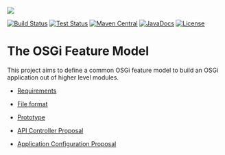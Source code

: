 [<img src="http://sling.apache.org/res/logos/sling.png"/>](http://sling.apache.org)

 [![Build Status](https://builds.apache.org/buildStatus/icon?job=sling-org-apache-sling-feature-1.8)](https://builds.apache.org/view/S-Z/view/Sling/job/sling-org-apache-sling-feature-1.8) [![Test Status](https://img.shields.io/jenkins/t/https/builds.apache.org/view/S-Z/view/Sling/job/sling-org-apache-sling-feature-1.8.svg)](https://builds.apache.org/view/S-Z/view/Sling/job/sling-org-apache-sling-feature-1.8/test_results_analyzer/) [![Maven Central](https://maven-badges.herokuapp.com/maven-central/org.apache.sling/org.apache.sling.feature/badge.svg)](http://search.maven.org/#search%7Cga%7C1%7Cg%3A%22org.apache.sling%22%20a%3A%22org.apache.sling.feature%22) [![JavaDocs](https://www.javadoc.io/badge/org.apache.sling/org.apache.sling.feature.svg)](https://www.javadoc.io/doc/org.apache.sling/org.apache.sling.feature) [![License](https://img.shields.io/badge/License-Apache%202.0-blue.svg)](https://www.apache.org/licenses/LICENSE-2.0)

# The OSGi Feature Model

This project aims to define a common OSGi feature model to build an OSGi application out of higher level modules.

* [Requirements](requirements.md)
* [File format](https://github.com/apache/sling-org-apache-sling-feature-io/blob/master/design/feature-model.json)

* [Prototype](prototype.md)
* [API Controller Proposal](apicontroller.md)
* [Application Configuration Proposal](appconf.md)
